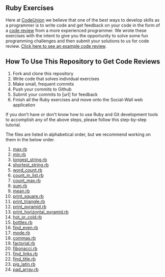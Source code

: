 ## Ruby Exercises

Here at [CodeUnion][codeunion] we believe that one of the best ways to develop skills as a programmer is to write code and get feedback on your code in the form of a [code review][code review] from a more experienced programmer.  We wrote these exercises with the intent to give you the opportunity to solve some fun programming challenges and then submit your solutions to us for code review. [Click here to see an example code review][example code review].

## How To Use This Repository to Get Code Reviews


1. Fork and clone this repository
1. Write code that solves individual exercises
1. Make small, frequent commits
1. Push your commits to Github
1. Submit your commits to [url] for feedback
1. Finish all the Ruby exercises and move onto the Social-Wall web application

If you don't have or don't know how to use Ruby and Git development tools to accomplish any of the above steps, please follow this step-by-step tutorial.  

The files are listed in alphabetical order, but we recommend working on them in the below order.

1. [max.rb](exercises/max.rb)
1. [min.rb](exercises/min.rb)
1. [longest_string.rb](exercises/longest_string.rb)
1. [shortest_string.rb](exercises/shortest_string.rb)
1. [word_count.rb](exercises/word_count.rb)
1. [count_in_list.rb](exercises/count_in_list.rb)
1. [count_max.rb](exercises/count_max.rb)
1. [sum.rb](exercises/sum.rb)
1. [mean.rb](exercises/mean.rb)
1. [print_square.rb](exercises/print_square.rb)
1. [print_triangle.rb](exercises/print_triangle.rb)
1. [print_pyramid.rb](exercises/print_pyramid.rb)
1. [print_horizontal_pyramid.rb](exercises/print_horizontal_pyramid.rb)
1. [hot_or_cold.rb](exercises/hot_or_cold.rb)
1. [bottles.rb](exercises/bottles.rb)
1. [find_even.rb](exercises/find_even.rb)
1. [mode.rb](exercises/mode.rb)
1. [commas.rb](exercises/commas.rb)
1. [factorial.rb](exercises/factorial.rb)
1. [fibonacci.rb](exercises/fibonacci.rb)
1. [find_links.rb](exercises/find_links.rb)
1. [find_title.rb](exercises/find_title.rb)
1. [pig_latin.rb](exercises/pig_latin.rb)
1. [pad_array.rb](exercises/pad_array.rb)


[social-wall]:https://github.com/codeunion/social-wall
[meetup]:http://www.meetup.com/CodeUnion/
[twitters]:https://twitter.com/codeunionio
[facebooks]:https://www.facebook.com/CodeUnionIO
[video tutorial]:https://www.youtube.com/watch?v=SyDRHMILp2s&feature=youtu.be
[codeunion]:http://codeunion.io
[code review]:http://en.wikipedia.org/wiki/Code_review
[example code review]:https://github.com/ninashulman/open-source-kata/commit/59959dafe10b36b75cab14036b97a7e9b00ce9cd